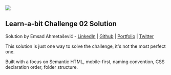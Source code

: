 <img src="./images/learnabit-logo.png" />

## Learn-a-bit Challenge 02 Solution

Solution by Emsad Ahmetašević - [LinkedIn](https://www.linkedin.com/in/emsad/) | [Github](https://github.com/emsad87) | [Portfolio](https://emsad87.github.io/) | [Twitter](https://twitter.com/emsad87)

This solution is just one way to solve the challenge, it's not the most perfect one.

Built with a focus on Semantic HTML, mobile-first, naming convention, CSS declaration order, folder structure.
